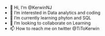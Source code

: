 - 👋 Hi, I’m @KerwinNJ
- 👀 I’m interested in Data analytics and coding
- 🌱 I’m currently learning phyton and SQL
- 💞️ I’m looking to collaborate on Learning 
- 📫 How to reach me on twitter @TiToKerwin

<!---
KerwinNJ/KerwinNJ is a ✨ special ✨ repository because its `README.md` (this file) appears on your GitHub profile.
You can click the Preview link to take a look at your changes.
--->
